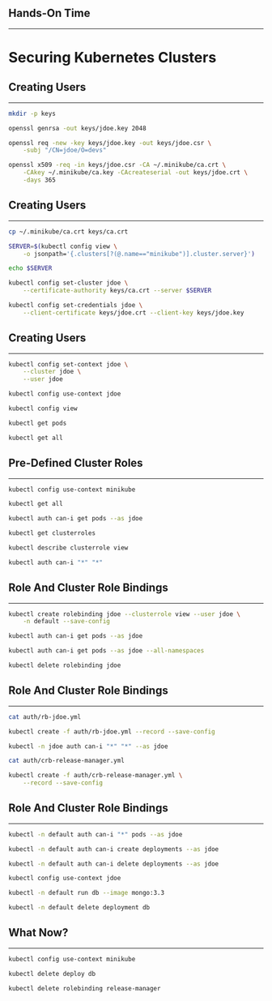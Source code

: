 ## Hands-On Time

---

# Securing Kubernetes Clusters


## Creating Users

---

```bash
mkdir -p keys

openssl genrsa -out keys/jdoe.key 2048

openssl req -new -key keys/jdoe.key -out keys/jdoe.csr \
    -subj "/CN=jdoe/O=devs"

openssl x509 -req -in keys/jdoe.csr -CA ~/.minikube/ca.crt \
    -CAkey ~/.minikube/ca.key -CAcreateserial -out keys/jdoe.crt \
    -days 365
```


## Creating Users

---

```bash
cp ~/.minikube/ca.crt keys/ca.crt

SERVER=$(kubectl config view \
    -o jsonpath='{.clusters[?(@.name=="minikube")].cluster.server}')

echo $SERVER

kubectl config set-cluster jdoe \
    --certificate-authority keys/ca.crt --server $SERVER

kubectl config set-credentials jdoe \
    --client-certificate keys/jdoe.crt --client-key keys/jdoe.key
```


## Creating Users

---

```bash
kubectl config set-context jdoe \
    --cluster jdoe \
    --user jdoe

kubectl config use-context jdoe

kubectl config view

kubectl get pods

kubectl get all
```


## Pre-Defined Cluster Roles

---

```bash
kubectl config use-context minikube

kubectl get all

kubectl auth can-i get pods --as jdoe

kubectl get clusterroles

kubectl describe clusterrole view

kubectl auth can-i "*" "*"
```


## Role And Cluster Role Bindings

---

```bash
kubectl create rolebinding jdoe --clusterrole view --user jdoe \
    -n default --save-config

kubectl auth can-i get pods --as jdoe

kubectl auth can-i get pods --as jdoe --all-namespaces

kubectl delete rolebinding jdoe
```


## Role And Cluster Role Bindings

---

```bash
cat auth/rb-jdoe.yml

kubectl create -f auth/rb-jdoe.yml --record --save-config

kubectl -n jdoe auth can-i "*" "*" --as jdoe

cat auth/crb-release-manager.yml

kubectl create -f auth/crb-release-manager.yml \
    --record --save-config
```


## Role And Cluster Role Bindings

---

```bash
kubectl -n default auth can-i "*" pods --as jdoe

kubectl -n default auth can-i create deployments --as jdoe

kubectl -n default auth can-i delete deployments --as jdoe

kubectl config use-context jdoe

kubectl -n default run db --image mongo:3.3

kubectl -n default delete deployment db
```


## What Now?

---

```bash
kubectl config use-context minikube

kubectl delete deploy db

kubectl delete rolebinding release-manager
```